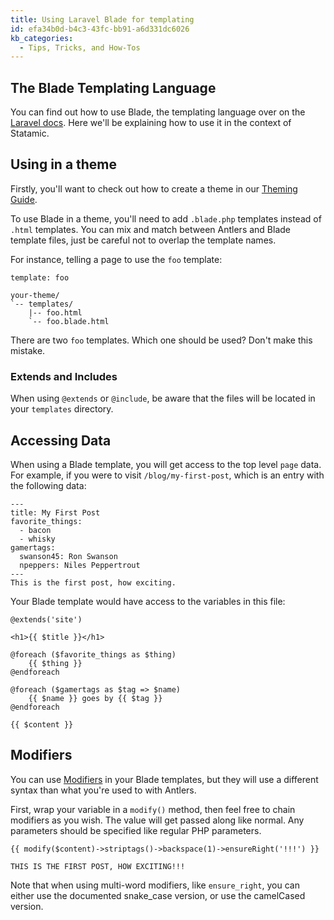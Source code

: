 ```yaml
---
title: Using Laravel Blade for templating
id: efa34b0d-b4c3-43fc-bb91-a6d331dc6026
kb_categories:
  - Tips, Tricks, and How-Tos
---
```

## The Blade Templating Language

You can find out how to use Blade, the templating language over on the [Laravel docs](https://laravel.com/docs/5.2/blade).
Here we'll be explaining how to use it in the context of Statamic.

## Using in a theme

Firstly, you'll want to check out how to create a theme in our [Theming Guide](/theming).

To use Blade in a theme, you'll need to add `.blade.php` templates instead of `.html` templates. You can mix and
match between Antlers and Blade template files, just be careful not to overlap the template names.

For instance, telling a page to use the `foo` template:

``` .language-yaml
template: foo
```

``` .language-files
your-theme/
`-- templates/
    |-- foo.html
    `-- foo.blade.html
```

There are two `foo` templates. Which one should be used? Don't make this mistake.

### Extends and Includes

When using `@extends` or `@include`, be aware that the files will be located in your `templates` directory.


## Accessing Data

When using a Blade template, you will get access to the top level `page` data. For example, if you were to
visit `/blog/my-first-post`, which is an entry with the following data:

``` .language-yaml
---
title: My First Post
favorite_things:
  - bacon
  - whisky
gamertags:
  swanson45: Ron Swanson
  npeppers: Niles Peppertrout
---
This is the first post, how exciting.
```

Your Blade template would have access to the variables in this file:

``` .language-blade
@extends('site')

<h1>{{ $title }}</h1>

@foreach ($favorite_things as $thing)
    {{ $thing }}
@endforeach

@foreach ($gamertags as $tag => $name)
    {{ $name }} goes by {{ $tag }}
@endforeach

{{ $content }}
```

## Modifiers

You can use [Modifiers](/modifiers) in your Blade templates, but they will use a different syntax than what you're used to with Antlers.

First, wrap your variable in a `modify()` method, then feel free to chain modifiers as you wish. The value will get passed along like normal. Any parameters should be specified like regular PHP parameters.

``` .language-blade
{{ modify($content)->striptags()->backspace(1)->ensureRight('!!!') }}
```

``` .language-output
THIS IS THE FIRST POST, HOW EXCITING!!!
```

Note that when using multi-word modifiers, like `ensure_right`, you can either use the documented snake_case version, or use the camelCased version.
